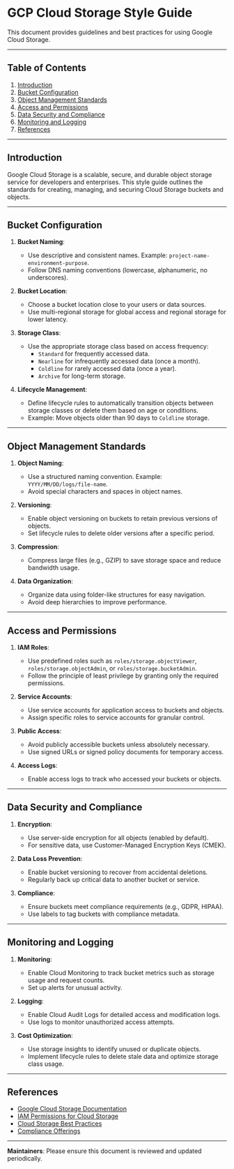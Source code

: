 # GCP Cloud Storage Style Guide

This document provides guidelines and best practices for using Google Cloud Storage.

---

## Table of Contents

1. [Introduction](#introduction)
2. [Bucket Configuration](#bucket-configuration)
3. [Object Management Standards](#object-management-standards)
4. [Access and Permissions](#access-and-permissions)
5. [Data Security and Compliance](#data-security-and-compliance)
6. [Monitoring and Logging](#monitoring-and-logging)
7. [References](#references)

---

## Introduction

Google Cloud Storage is a scalable, secure, and durable object storage service for developers and enterprises. This style guide outlines the standards for creating, managing, and securing Cloud Storage buckets and objects.

---

## Bucket Configuration

1. **Bucket Naming**:
   - Use descriptive and consistent names. Example: `project-name-environment-purpose`.
   - Follow DNS naming conventions (lowercase, alphanumeric, no underscores).

2. **Bucket Location**:
   - Choose a bucket location close to your users or data sources.
   - Use multi-regional storage for global access and regional storage for lower latency.

3. **Storage Class**:
   - Use the appropriate storage class based on access frequency:
     - `Standard` for frequently accessed data.
     - `Nearline` for infrequently accessed data (once a month).
     - `Coldline` for rarely accessed data (once a year).
     - `Archive` for long-term storage.

4. **Lifecycle Management**:
   - Define lifecycle rules to automatically transition objects between storage classes or delete them based on age or conditions.
   - Example: Move objects older than 90 days to `Coldline` storage.

---

## Object Management Standards

1. **Object Naming**:
   - Use a structured naming convention. Example: `YYYY/MM/DD/logs/file-name`.
   - Avoid special characters and spaces in object names.

2. **Versioning**:
   - Enable object versioning on buckets to retain previous versions of objects.
   - Set lifecycle rules to delete older versions after a specific period.

3. **Compression**:
   - Compress large files (e.g., GZIP) to save storage space and reduce bandwidth usage.

4. **Data Organization**:
   - Organize data using folder-like structures for easy navigation.
   - Avoid deep hierarchies to improve performance.

---

## Access and Permissions

1. **IAM Roles**:
   - Use predefined roles such as `roles/storage.objectViewer`, `roles/storage.objectAdmin`, or `roles/storage.bucketAdmin`.
   - Follow the principle of least privilege by granting only the required permissions.

2. **Service Accounts**:
   - Use service accounts for application access to buckets and objects.
   - Assign specific roles to service accounts for granular control.

3. **Public Access**:
   - Avoid publicly accessible buckets unless absolutely necessary.
   - Use signed URLs or signed policy documents for temporary access.

4. **Access Logs**:
   - Enable access logs to track who accessed your buckets or objects.

---

## Data Security and Compliance

1. **Encryption**:
   - Use server-side encryption for all objects (enabled by default).
   - For sensitive data, use Customer-Managed Encryption Keys (CMEK).

2. **Data Loss Prevention**:
   - Enable bucket versioning to recover from accidental deletions.
   - Regularly back up critical data to another bucket or service.

3. **Compliance**:
   - Ensure buckets meet compliance requirements (e.g., GDPR, HIPAA).
   - Use labels to tag buckets with compliance metadata.

---

## Monitoring and Logging

1. **Monitoring**:
   - Enable Cloud Monitoring to track bucket metrics such as storage usage and request counts.
   - Set up alerts for unusual activity.

2. **Logging**:
   - Enable Cloud Audit Logs for detailed access and modification logs.
   - Use logs to monitor unauthorized access attempts.

3. **Cost Optimization**:
   - Use storage insights to identify unused or duplicate objects.
   - Implement lifecycle rules to delete stale data and optimize storage class usage.

---

## References

- [Google Cloud Storage Documentation](https://cloud.google.com/storage/docs)
- [IAM Permissions for Cloud Storage](https://cloud.google.com/storage/docs/access-control/iam-roles)
- [Cloud Storage Best Practices](https://cloud.google.com/storage/docs/best-practices)
- [Compliance Offerings](https://cloud.google.com/security/compliance/offerings)

---

**Maintainers**: Please ensure this document is reviewed and updated periodically.
